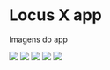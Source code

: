 <h1>Locus X app </h1>

<p>Imagens do app</p>

<img src="assets/prints/image1.jpeg" />
<img src="assets/prints/image2.jpeg" />
<img src="assets/prints/image3.jpeg" />
<img src="assets/prints/image4.jpeg" />
<img src="assets/prints/image5.jpeg" />